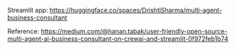 Streamlit app: https://huggingface.co/spaces/DrishtiSharma/multi-agent-business-consultant



Reference: https://medium.com/@hanan.tabak/user-friendly-open-source-multi-agent-ai-business-consultant-on-crewai-and-streamlit-0f972feb1b74
